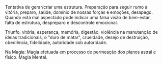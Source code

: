 Tentativa de gerar/criar uma estrutura. Preparação para seguir rumo à vitória,
preparo, saúde, domínio de nossas forças e emoções, desapego. Quando está mal
aspectado pode indicar uma falsa visão de bem-estar, falta de estrutura,
despreparo e descontrole emocional.

  

Triunfo, vitória, esperança, memória, digestão, violência na manutenção de
ideias tradicionais, o "duro de matar", crueldade, desejo de destruição,
obediência, fidelidade, autoridade sob autoridade.

  

Na Magia: Magia efetuada em processo de permeação dos planos astral e físico.
Magia Mental.

